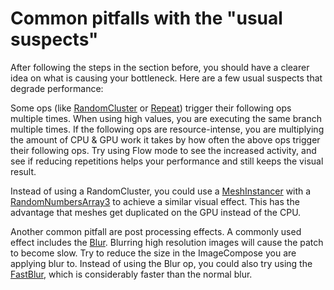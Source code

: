# Common pitfalls with the "usual suspects"

After following the steps in the section before, you should have a clearer idea on what is causing your bottleneck. Here are a few usual suspects that degrade performance:

Some ops (like [RandomCluster](https://cables.gl/op/Ops.Gl.RandomCluster) or [Repeat](https://cables.gl/op/Ops.Trigger.Repeat_v2)) trigger their following ops multiple times. When using high values, you are executing the same branch multiple times. If the following ops are resource-intense, you are multiplying the amount of CPU & GPU work it takes by how often the above ops trigger their following ops. Try using Flow mode to see the increased activity, and see if reducing repetitions helps your performance and still keeps the visual result.

Instead of using a RandomCluster, you could use a [MeshInstancer](https://cables.gl/op/Ops.Gl.MeshInstancer_v4) with a [RandomNumbersArray3](https://cables.gl/op/Ops.Array.RandomNumbersArray_v4) to achieve a similar visual effect. This has the advantage that meshes get duplicated on the GPU instead of the CPU.

Another common pitfall are post processing effects. A commonly used effect includes the [Blur](https://cables.gl/op/Ops.Gl.ImageCompose.Blur). Blurring high resolution images will cause the patch to become slow. Try to reduce the size in the ImageCompose you are applying blur to. Instead of using the Blur op, you could also try using the [FastBlur](Ops.Gl.TextureEffects.FastBlur), which is considerably faster than the normal blur. 
